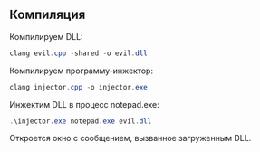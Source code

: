 Компиляция
----------

Компилируем DLL:

```powershell
clang evil.cpp -shared -o evil.dll
```

Компилируем программу-инжектор:

```powershell
clang injector.cpp -o injector.exe
```

Инжектим DLL в процесс notepad.exe:

```powershell
.\injector.exe notepad.exe evil.dll
```

Откроется окно с сообщением, вызванное загруженным DLL.